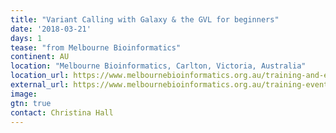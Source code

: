```yaml
---
title: "Variant Calling with Galaxy & the GVL for beginners"
date: '2018-03-21'
days: 1
tease: "from Melbourne Bioinformatics"
continent: AU
location: "Melbourne Bioinformatics, Carlton, Victoria, Australia"
location_url: https://www.melbournebioinformatics.org.au/training-and-events/
external_url: https://www.melbournebioinformatics.org.au/training-events/variant-calling-galaxy-gvl/#more-1012
image: 
gtn: true
contact: Christina Hall
---
```


